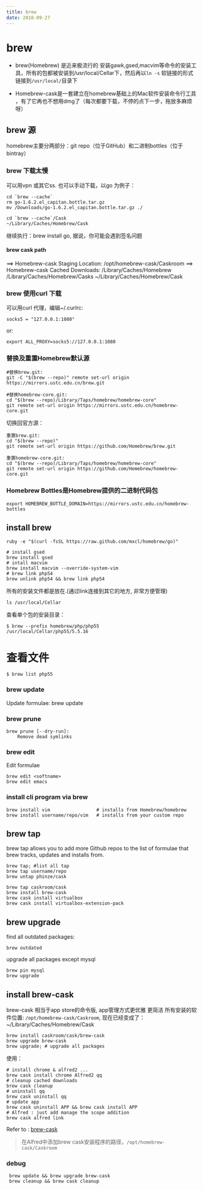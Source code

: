 ```yaml
---
title: brew
date: 2018-09-27
---
```

# brew
- brew(Homebrew) 是近来极流行的 安装gawk,gsed,macvim等命令的安装工具，所有的包都被安装到/usr/local/Cellar下，然后再以`ln -s` 软链接的形式链接到`/usr/local/`目录下

- Homebrew-cask是一套建立在homebrew基础上的Mac软件安装命令行工具 ，有了它再也不想用dmg了（每次都要下载，不停的点下一步，拖放多麻烦呀）

## brew 源
homebrew主要分两部分：git repo（位于GitHub）和二进制bottles（位于bintray）

### brew 下载太慢
可以用vpn 或其它ss. 也可以手动下载，以go 为例子：

    cd `brew --cache`
    rm go-1.6.2.el_capitan.bottle.tar.gz
    mv /Downloads/go-1.6.2.el_capitan.bottle.tar.gz ./
    
    cd `brew --cache`/Cask
    ~/Library/Caches/Homebrew/Cask

    
继续执行：brew install go, 据说，你可能会遇到签名问题

#### brew cask path
==> Homebrew-cask Staging Location:
/opt/homebrew-cask/Caskroom
==> Homebrew-cask Cached Downloads:
/Library/Caches/Homebrew
/Library/Caches/Homebrew/Casks
~/Library/Caches/Homebrew/Cask


### brew 使用curl 下载
可以用curl 代理，编辑~/.curlrc:

    socks5 = "127.0.0.1:1080"

or:

    export ALL_PROXY=socks5://127.0.0.1:1080

### 替换及重置Homebrew默认源

    #替换brew.git:
    git -C "$(brew --repo)" remote set-url origin https://mirrors.ustc.edu.cn/brew.git

    #替换homebrew-core.git:
    cd "$(brew --repo)/Library/Taps/homebrew/homebrew-core"
    git remote set-url origin https://mirrors.ustc.edu.cn/homebrew-core.git

切换回官方源：

    重置brew.git:
    cd "$(brew --repo)"
    git remote set-url origin https://github.com/Homebrew/brew.git

    重置homebrew-core.git:
    cd "$(brew --repo)/Library/Taps/homebrew/homebrew-core"
    git remote set-url origin https://github.com/Homebrew/homebrew-core.git

### Homebrew Bottles是Homebrew提供的二进制代码包

    export HOMEBREW_BOTTLE_DOMAIN=https://mirrors.ustc.edu.cn/homebrew-bottles

## install brew

	ruby -e "$(curl -fsSL https://raw.github.com/mxcl/homebrew/go)"

	# install gsed
	brew install gsed
	# intall macvim
	brew install macvim --override-system-vim
	# brew link php54
	brew unlink php54 && brew link php54

所有的安装文件都是放在.(通过link连接到其它的地方, 非常方便管理)

	ls /usr/local/Cellar

查看单个包的安装目录：

	$ brew --prefix homebrew/php/php55
	/usr/local/Cellar/php55/5.5.16
  # 查看文件
	$ brew list php55

### brew update
Update formulae: brew update

### brew prune

	brew prune [--dry-run]:
	    Remove dead symlinks

### brew edit
Edit formulae

	brew edit <softname>
	brew edit emacs

### install cli program via brew

	brew install vim                 # installs from Homebrew/homebrew
	brew install username/repo/vim   # installs from your custom repo

## brew tap
brew tap allows you to add more Github repos to the list of formulae that brew tracks, updates and installs from.

	brew tap; #list all tap
	brew tap username/repo
	brew untap phinze/cask

	brew tap caskroom/cask
	brew install brew-cask
	brew cask install virtualbox
	brew cask install virtualbox-extension-pack

## brew upgrade
find all outdated packages:

	brew outdated

upgrade all packages except mysql

	brew pin mysql
	brew upgrade

## install brew-cask
brew-cask 相当于app store的命令版, app管理方式更优雅 更简洁
所有安装的软件位置: `/opt/homebrew-cask/Caskroom`, 现在已经变成了： ~/Library/Caches/Homebrew/Cask

	brew install caskroom/cask/brew-cask
	brew upgrade brew-cask
	brew upgrade; # upgrade all packages

使用：

	# install chrome & alfred2 ...
	brew cask install chrome Alfred2 qq
	# cleanup cached downloads
	brew cask cleanup
	# uninstall qq
	brew cask uninstall qq
	# update app
	brew cask uninstall APP && brew cask install APP
	# Alfred : just add manage the scope addition
	brew cask alfred link

Refer to : [brew-cask](http://ksmx.me/blog/2013/10/05/homebrew-cask-cli-workflow-to-install-mac-applications/)

> 在Alfred中添加brew cask安装程序的路径，`/opt/homebrew-cask/Caskroom`

### debug

	 brew update && brew upgrade brew-cask
	 brew cleanup && brew cask cleanup